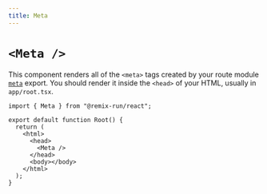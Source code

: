 ```yaml
---
title: Meta
---
```


# `<Meta />`

This component renders all of the `<meta>` tags created by your route module [`meta`][meta] export. You should render it inside the `<head>` of your HTML, usually in `app/root.tsx`.

```tsx filename=root.tsx lines=[7]
import { Meta } from "@remix-run/react";

export default function Root() {
  return (
    <html>
      <head>
        <Meta />
      </head>
      <body></body>
    </html>
  );
}
```

[meta]: ../route/meta

